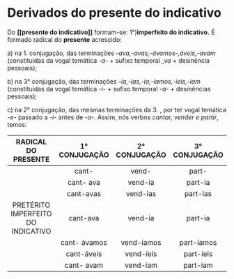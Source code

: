 # Derivados do presente do indicativo
Do **[[presente do indicativo]]** formam-se:
1°)**imperfeito do indicativo.** É formado radical do **presente** acrescido:

a) na 1. conjugação, das terminações
*-ava,-avas,-ávamos-,áveis,-avam* (constituídas da vogal temática *-a-* + sufixo temporal *_va* + desinência pessoais); 

b) na 3° conjugação, das terminações
*-ia,-ias,-ia,-íamos,-íeis,-iam* (constituídas da vogal temática *-i-* + sufixo temporal *-a-* + desinências pessoais);

c) na 2° conjugação, das mesmas terminações da 3. , por ter vogal temática *-e-* passado a *-i-* antes de *-a-*. 
Assim, nós verbos *cantar, vender e partir*, temos:

|RADICAL DO PRESENTE| 1° CONJUGAÇÃO| 2° CONJUGAÇÃO| 3° CONJUGAÇÃO|
|:--:|:--:|:--:|:--:|
| |cant-|vend-|part-|
| | cant- ava|vend-ia|part-ia|
| |cant-avas|vend-ias|part-ias|
|PRETÉRITO IMPERFEITO DO INDICATIVO| cant-ava|vend-ia|part-ia|
| |cant- ávamos|vend-íamos|part-íamos|
| |cant-áveis|vend-íeis|part-íeis|
| |cant- avam|vend-iam|part-iam|






